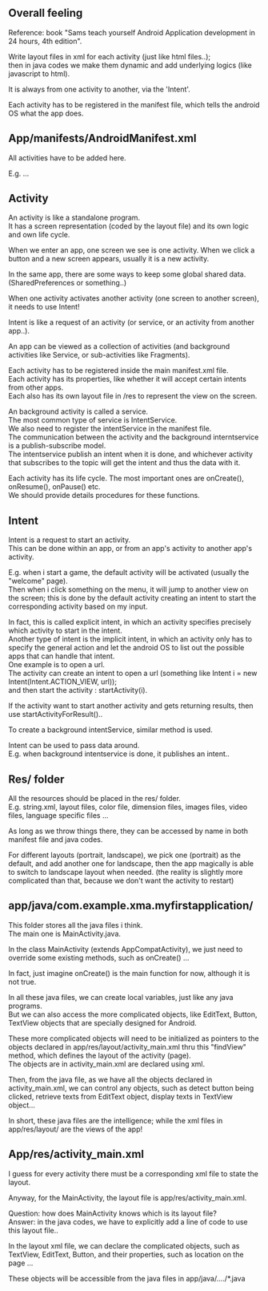 Overall feeling
-------------------------

Reference: book "Sams teach yourself Android Application development in 24 hours, 4th edition".

Write layout files in xml for each activity (just like html files..);  
then in java codes we make them dynamic and add underlying logics (like javascript to html).

It is always from one activity to another, via the 'Intent'.

Each activity has to be registered in the manifest file, which tells the android OS what the app does.


App/manifests/AndroidManifest.xml
--------------------------------------

All activities have to be added here.

E.g. <activity android:name=".MainActivity"> ... </activity>


Activity
----------------------

An activity is like a standalone program.  
It has a screen representation (coded by the layout file) and its own logic and own life cycle.

When we enter an app, one screen we see is one activity.
When we click a button and a new screen appears, usually it is a new activity.

In the same app, there are some ways to keep some global shared data. (SharedPreferences or something..)
 
When one activity activates another activity (one screen to another screen), it needs to use Intent!

Intent is like a request of an activity (or service, or an activity from another app..).

An app can be viewed as a collection of activities (and background activities like Service, or sub-activities like Fragments).

Each activity has to be registered inside the main manifest.xml file.  
Each activity has its properties, like whether it will accept certain intents from other apps.  
Each also has its own layout file in /res to represent the view on the screen.

An background activity is called a service.  
The most common type of service is IntentService.  
We also need to register the intentService in the manifest file.  
The communication between the activity and the background interntservice is a publish-subscribe model.  
The intentservice publish an intent when it is done, and whichever activity that subscribes to the topic will get the intent and thus the data with it.

Each activity has its life cycle.
The most important ones are onCreate(), onResume(), onPause() etc.  
We should provide details procedures for these functions.


Intent
-------------------------

Intent is a request to start an activity.  
This can be done within an app, or from an app's activity to another app's activity.

E.g. when i start a game, the default activity will be activated (usually the "welcome" page).  
Then when i click something on the menu, it will jump to another view on the screen; 
this is done by the default activity creating an intent to start the corresponding activity based on my input.

In fact, this is called explicit intent, in which an activity specifies precisely which activity to start in the intent.  
Another type of intent is the implicit intent, in which an activity only has to specify the general action and let the android OS to list out the possible apps that can handle that intent.  
One example is to open a url.  
The activity can create an intent to open a url (something like Intent i = new Intent(Intent.ACTION_VIEW, url));  
and then start the activity : startActivity(i).

If the activity want to start another activity and gets returning results, then use startActivityForResult()..

To create a background intentService, similar method is used.

Intent can be used to pass data around.  
E.g. when background intentservice is done, it publishes an intent..


Res/ folder
----------------------------------

All the resources should be placed in the res/ folder.  
E.g. string.xml, layout files, color file, dimension files, images files, video files, language specific files ...  

As long as we throw things there, they can be accessed by name in both manifest file and java codes.

For different layouts (portrait, landscape), we pick one (portrait) as the default, 
and add another one for landscape, then the app magically is able to switch to landscape layout when needed. 
(the reality is slightly more complicated than that, because we don't want the activity to restart)


app/java/com.example.xma.myfirstapplication/
----------------------------------------

This folder stores all the java files i think.  
The main one is MainActivity.java.

In the class MainActivity (extends AppCompatActivity), 
we just need to override some existing methods, such as onCreate() ...

In fact, just imagine onCreate() is the main function for now, although it is not true.

In all these java files, we can create local variables, just like any java programs.  
But we can also access the more complicated objects, like EditText, Button, TextView objects
that are specially designed for Android.

These more complicated objects will need to be initialized as pointers to the objects declared in
app/res/layout/activity_main.xml thru this "findView" method, which defines the layout of the activity (page).  
The objects are in activity_main.xml are declared using xml.

Then, from the java file, as we have all the objects declared in activity_main.xml,
we can control any objects, such as detect button being clicked, retrieve texts from EditText object,
display texts in TextView object...

In short, these java files are the intelligence; 
while the xml files in app/res/layout/ are the views of the app!


App/res/activity_main.xml
---------------------------------

I guess for every activity there must be a corresponding xml file to state the layout.

Anyway, for the MainActivity, the layout file is app/res/activity_main.xml.

Question: how does MainActivity knows which is its layout file?  
Answer: in the java codes, we have to explicitly add a line of code to use this layout file..

In the layout xml file, we can declare the complicated objects, such as
TextView, EditText, Button, and their properties, such as location on the page ...

These objects will be accessible from the java files in app/java/..../*.java 

